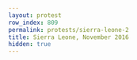 ```yaml
---
layout: protest
row_index: 809
permalink: protests/sierra-leone-2
title: Sierra Leone, November 2016
hidden: true
---
```


